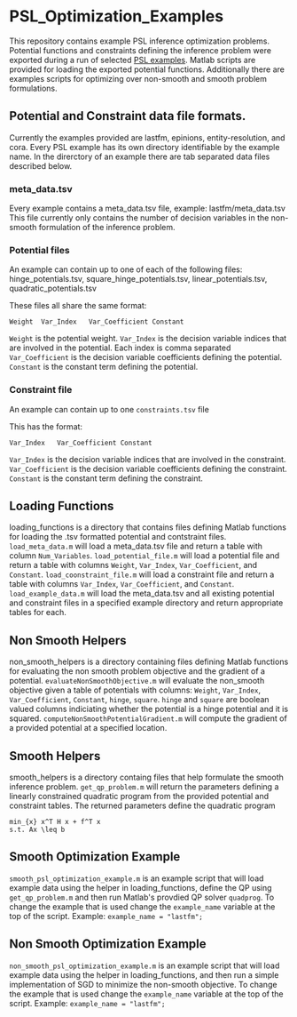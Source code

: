 # PSL_Optimization_Examples
This repository contains example PSL inference optimization problems.
Potential functions and constraints defining the inference problem were exported during a run of selected [PSL examples](https://github.com/linqs/psl-examples).
Matlab scripts are provided for loading the exported potential functions.
Additionally there are examples scripts for optimizing over non-smooth and smooth problem formulations.

## Potential and Constraint data file formats.
Currently the examples provided are lastfm, epinions, entity-resolution, and cora.
Every PSL example has its own directory identifiable by the example name. 
In the direrctory of an example there are tab separated data files described below.

### meta_data.tsv
Every example contains a meta_data.tsv file, example: lastfm/meta_data.tsv
This file currently only contains the number of decision variables in the non-smooth formulation of the inference problem.

### Potential files
An example can contain up to one of each of the following files: 
hinge_potentials.tsv, square_hinge_potentials.tsv, linear_potentials.tsv, quadratic_potentials.tsv

These files all share the same format:
```
Weight	Var_Index	Var_Coefficient	Constant
```
`Weight` is the potential weight.
`Var_Index` is the decision variable indices that are involved in the potential. Each index is comma separated
`Var_Coefficient` is the decision variable coefficients defining the potential.
`Constant` is the constant term defining the potential.

### Constraint file
An example can contain up to one `constraints.tsv` file

This has the format:
```
Var_Index	Var_Coefficient	Constant
```
`Var_Index` is the decision variable indices that are involved in the constraint.
`Var_Coefficient` is the decision variable coefficients defining the constraint.
`Constant` is the constant term defining the constraint.

## Loading Functions
loading_functions is a directory that contains files defining Matlab functions for loading the .tsv formatted potential and contstraint files.
`load_meta_data.m` will load a meta_data.tsv file and return a table with column `Num_Variables`.
`load_potential_file.m` will load a potential file and return a table with columns `Weight`, `Var_Index`, `Var_Coefficient`, and `Constant`.
`load_coonstraint_file.m` will load a constraint file and return a table with columns `Var_Index`, `Var_Coefficient`, and `Constant`.
`load_example_data.m` will load the meta_data.tsv and all existing potential and constraint files in a specified example directory and return appropriate tables for each.

## Non Smooth Helpers
non_smooth_helpers is a directory containing files defining Matlab functions for evaluating the non smooth problem objective and the gradient of a potential.
`evaluateNonSmoothObjective.m` will evaluate the non_smooth objective given a table of potentials with columns: `Weight`, `Var_Index`, `Var_Coefficient`, `Constant`, `hinge`, `square`. `hinge` and `square` are boolean valued columns indiciating whether the potential is a hinge potential and it is squared.
`computeNonSmoothPotentialGradient.m` will compute the gradient of a provided potential at a specified location.

## Smooth Helpers
smooth_helpers is a directory containg files that help formulate the smooth inference problem.
`get_qp_problem.m` will return the parameters defining a linearly constrained quadratic program from the provided potential and constraint tables. The returned parameters define the quadratic program

```
min_{x} x^T H x + f^T x
s.t. Ax \leq b
```

## Smooth Optimization Example
`smooth_psl_optimization_example.m` is an example script that will load example data using the helper in loading_functions, define the QP using `get_qp_problem.m` and then run Matlab's provdied QP solver `quadprog`.
To change the example that is used change the `example_name` variable at the top of the script. Example: `example_name = "lastfm";`

## Non Smooth Optimization Example
`non_smooth_psl_optimization_example.m` is an example script that will load example data using the helper in loading_functions, and then run a simple implementation of SGD to minimize the non-smooth objective.
To change the example that is used change the `example_name` variable at the top of the script. Example: `example_name = "lastfm";`

